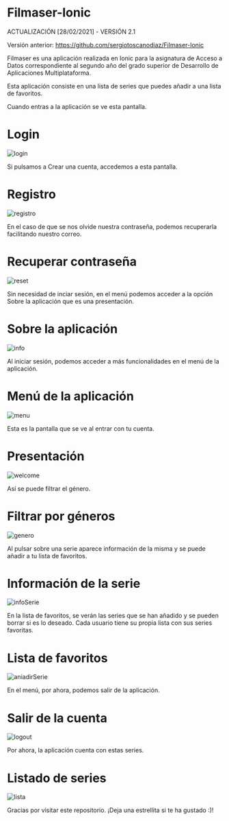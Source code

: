 # Filmaser-Ionic

ACTUALIZACIÓN [28/02/2021] - VERSIÓN 2.1

Versión anterior: https://github.com/sergiotoscanodiaz/Filmaser-Ionic

Filmaser es una aplicación realizada en Ionic para la asignatura de Acceso a Datos correspondiente al segundo año del grado superior de Desarrollo de Aplicaciones Multiplataforma.

Esta aplicación consiste en una lista de series que puedes añadir a una lista de favoritos.

Cuando entras a la aplicación se ve esta pantalla.

# Login

![login](./imagesREADME/login.png)

Si pulsamos a Crear una cuenta, accedemos a esta pantalla.

# Registro

![registro](./imagesREADME/registro.png)

En el caso de que se nos olvide nuestra contraseña, podemos recuperarla facilitando nuestro correo.

# Recuperar contraseña

![reset](./imagesREADME/reset.png)

Sin necesidad de inciar sesión, en el menú podemos acceder a la opción Sobre la aplicación que es una presentación.

# Sobre la aplicación

![info](./imagesREADME/info.gif)

Al iniciar sesión, podemos acceder a más funcionalidades en el menú de la aplicación.

# Menú de la aplicación

![menu](./imagesREADME/menu.gif)

Esta es la pantalla que se ve al entrar con tu cuenta.

# Presentación

![welcome](./imagesREADME/welcome.png)

Así se puede filtrar el género.

# Filtrar por géneros

![genero](./imagesREADME/genero.gif)

Al pulsar sobre una serie aparece información de la misma y se puede añadir a tu lista de favoritos.

# Información de la serie

![infoSerie](./imagesREADME/infoSerie.gif)

En la lista de favoritos, se verán las series que se han añadido y se pueden borrar si es lo deseado.
Cada usuario tiene su propia lista con sus series favoritas.

# Lista de favoritos

![aniadirSerie](./imagesREADME/aniadirSerie.gif)

En el menú, por ahora, podemos salir de la aplicación.

# Salir de la cuenta

![logout](./imagesREADME/logout.gif)

Por ahora, la aplicación cuenta con estas series.

# Listado de series

![lista](./imagesREADME/lista.gif)

Gracias por visitar este repositorio. ¡Deja una estrellita si te ha gustado :)!







